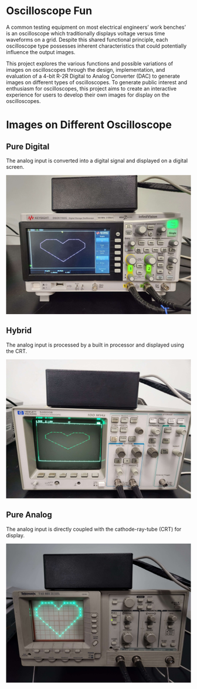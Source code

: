 # Oscilloscope Fun
A common testing equipment on most electrical engineers’ work benches’ is an oscilloscope which traditionally displays voltage versus time waveforms on a grid. Despite this shared functional principle, each oscilloscope type possesses inherent characteristics that could potentially influence the output images. 

This project explores the various functions and possible variations of images on oscilloscopes through the design, implementation, and evaluation of a 4-bit R-2R Digital to Analog Converter (DAC) to generate images on different types of oscilloscopes. To generate public interest and enthusiasm for oscilloscopes, this project aims to create an interactive experience for users to develop their own images for display on the oscilloscopes.


# Images on Different Oscilloscope

## Pure Digital

The analog input is converted into a digital signal and displayed on a digital screen.

![KeysightHeart](https://github.com/PaggieZ/EE-Emerge-2023-OscilloscopeFun/blob/main/pictures/KeysightHeart.jpg?raw=true)

## Hybrid

The analog input is processed by a built in processor and displayed using the CRT.

![HPHeart](https://github.com/PaggieZ/EE-Emerge-2023-OscilloscopeFun/blob/main/pictures/HPHeart.jpg?raw=true)

## Pure Analog

The analog input is directly coupled with the cathode-ray-tube (CRT) for display.

![TekHeart](https://github.com/PaggieZ/EE-Emerge-2023-OscilloscopeFun/blob/main/pictures/TekHeart.jpg?raw=true)




